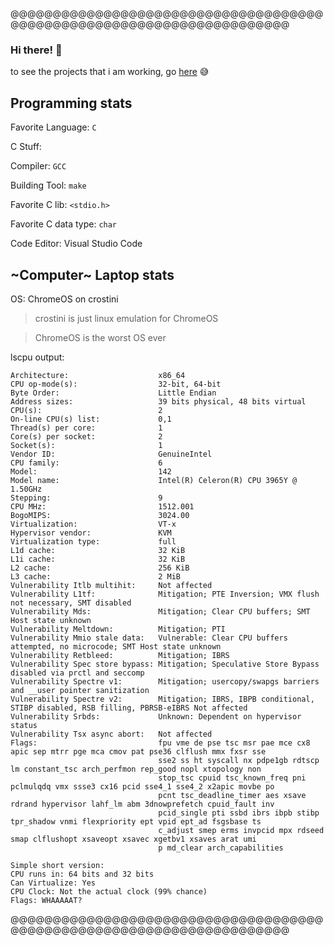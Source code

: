 @@@@@@@@@@@@@@@@@@@@@@@@@@@@@@@@@@@@@@@@@@@@@@@@@@@@@@@@@@@@@@@@@@@@@@
### Hi there! 👋
to see the projects that i am working, go [here](https://github.com/Guga-innecco/dev-preview) 😅 

## Programming stats
Favorite Language: `C`

C Stuff:

   Compiler: `GCC`
   
   Building Tool: `make`
   
   Favorite C lib: `<stdio.h>`
   
   Favorite C data type: `char`

Code Editor: Visual Studio Code

## ~Computer~ Laptop stats
OS: ChromeOS on crostini
> crostini is just linux emulation for ChromeOS

> ChromeOS is the worst OS ever

lscpu output:
```
Architecture:                    x86_64
CPU op-mode(s):                  32-bit, 64-bit
Byte Order:                      Little Endian
Address sizes:                   39 bits physical, 48 bits virtual
CPU(s):                          2
On-line CPU(s) list:             0,1
Thread(s) per core:              1
Core(s) per socket:              2
Socket(s):                       1
Vendor ID:                       GenuineIntel
CPU family:                      6
Model:                           142
Model name:                      Intel(R) Celeron(R) CPU 3965Y @ 1.50GHz
Stepping:                        9
CPU MHz:                         1512.001
BogoMIPS:                        3024.00
Virtualization:                  VT-x
Hypervisor vendor:               KVM
Virtualization type:             full
L1d cache:                       32 KiB
L1i cache:                       32 KiB
L2 cache:                        256 KiB
L3 cache:                        2 MiB
Vulnerability Itlb multihit:     Not affected
Vulnerability L1tf:              Mitigation; PTE Inversion; VMX flush not necessary, SMT disabled
Vulnerability Mds:               Mitigation; Clear CPU buffers; SMT Host state unknown
Vulnerability Meltdown:          Mitigation; PTI
Vulnerability Mmio stale data:   Vulnerable: Clear CPU buffers attempted, no microcode; SMT Host state unknown
Vulnerability Retbleed:          Mitigation; IBRS
Vulnerability Spec store bypass: Mitigation; Speculative Store Bypass disabled via prctl and seccomp
Vulnerability Spectre v1:        Mitigation; usercopy/swapgs barriers and __user pointer sanitization
Vulnerability Spectre v2:        Mitigation; IBRS, IBPB conditional, STIBP disabled, RSB filling, PBRSB-eIBRS Not affected
Vulnerability Srbds:             Unknown: Dependent on hypervisor status
Vulnerability Tsx async abort:   Not affected
Flags:                           fpu vme de pse tsc msr pae mce cx8 apic sep mtrr pge mca cmov pat pse36 clflush mmx fxsr sse 
                                 sse2 ss ht syscall nx pdpe1gb rdtscp lm constant_tsc arch_perfmon rep_good nopl xtopology non
                                 stop_tsc cpuid tsc_known_freq pni pclmulqdq vmx ssse3 cx16 pcid sse4_1 sse4_2 x2apic movbe po
                                 pcnt tsc_deadline_timer aes xsave rdrand hypervisor lahf_lm abm 3dnowprefetch cpuid_fault inv
                                 pcid_single pti ssbd ibrs ibpb stibp tpr_shadow vnmi flexpriority ept vpid ept_ad fsgsbase ts
                                 c_adjust smep erms invpcid mpx rdseed smap clflushopt xsaveopt xsavec xgetbv1 xsaves arat umi
                                 p md_clear arch_capabilities
```

```
Simple short version:
CPU runs in: 64 bits and 32 bits
Can Virtualize: Yes
CPU Clock: Not the actual clock (99% chance)
Flags: WHAAAAAT?
```
@@@@@@@@@@@@@@@@@@@@@@@@@@@@@@@@@@@@@@@@@@@@@@@@@@@@@@@@@@@@@@@@@@@@@@
